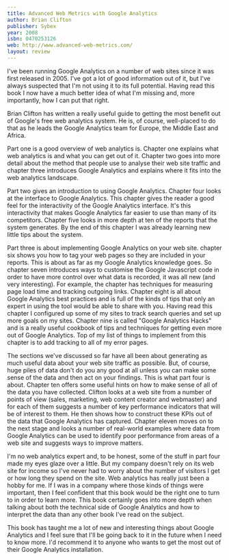 ```yaml
---
title: Advanced Web Metrics with Google Analytics
author: Brian Clifton
publisher: Sybex
year: 2008
isbn: 0470253126
web: http://www.advanced-web-metrics.com/
layout: review
---
```

 
I've been running Google Analytics on a number of web sites since it was first
released in 2005. I've got a lot of good information out of it, but I've
always suspected that I'm not using it to its full potential. Having read this
book I now have a much better idea of what I'm missing and, more importantly,
how I can put that right.

Brian Clifton has written a really useful guide to getting the most benefit
out of Google's free web analytics system. He is, of course, well-placed to do
that as he leads the Google Analytics team for Europe, the Middle East and
Africa.

Part one is a good overview of web analytics is. Chapter one explains what web
analytics is and what you can get out of it. Chapter two goes into more detail
about the method that people use to analyse their web site traffic and chapter
three introduces Google Analytics and explains where it fits into the web
analytics landscape.

Part two gives an introduction to using Google Analytics. Chapter four looks
at the interface to Google Analytics. This chapter gives the reader a good
feel for the interactivity of the Google Analytics interface. It's this
interactivity that makes Google Analytics far easier to use than many of its
competitors. Chapter five looks in more depth at ten of the reports that the
system generates. By the end of this chapter I was already learning new little
tips about the system.

Part three is about implementing Google Analytics on your web site. chapter
six shows you how to tag your web pages so they are included in your reports.
This is about as far as my Google Analytics knowledge goes. So chapter seven
introduces ways to customise the Google Javascript code in order to have more
control over what data is recorded, it was all new (and very interesting). For
example, the chapter has techniques for measuring page load time and tracking
outgoing links. Chapter eight is all about Google Analytics best practices and
is full of the kinds of tips that only an expert in using the tool would be
able to share with you. Having read this chapter I configured up some of my
sites to track search queries and set up more goals on my sites. Chapter nine
is called "Google Analytics Hacks" and is a really useful cookbook of tips and
techniques for getting even more out of Google Analytics. Top of my list of
things to implement from this chapter is to add tracking to all of my error
pages.

The sections we've discussed so far have all been about generating as much
useful data about your web site traffic as possible. But, of course, huge
piles of data don't do you any good at all unless you can make some sense of
the data and then act on your findings. This is what part four is about.
Chapter ten offers some useful hints on how to make sense of all of the data
you have collected. Clifton looks at a web site from a number of points of
view (sales, marketing, web content creator and webmaster) and for each of
them suggests a number of key performance indicators that will be of interest
to them. He then shows how to construct these KPIs out of the data that Google
Analytics has captured. Chapter eleven moves on to the next stage and looks a
number of real-world examples where data from Google Analytics can be used to
identify poor performance from areas of a web site and suggests ways to
improve matters.

I'm no web analytics expert and, to be honest, some of the stuff in part four
made my eyes glaze over a little. But my company doesn't rely on its web site
for income so I've never had to worry about the number of visitors I get or
how long they spend on the site. Web analytics has really just been a hobby
for me. If I was in a company where those kinds of things were important, then
I feel confident that this book would be the right one to turn to in order to
learn more. This book certainly goes into more depth when talking about both
the technical side of Google Analytics and how to interpret the data than any
other book I've read on the subject.

This book has taught me a lot of new and interesting things about Google
Analytics and I feel sure that I'll be going back to it in the future when I
need to know more. I'd recommend it to anyone who wants to get the most out of
their Google Analytics installation.

